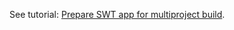 See tutorial: [Prepare SWT app for multiproject build](../../../../wiki/Prepare-SWT-app-for-multiproject-build).
